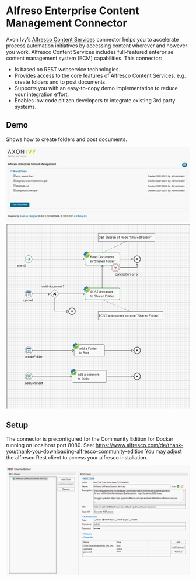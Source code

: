 # Alfreso Enterprise Content Management Connector

Axon Ivy’s [Alfresco Content Services](https://www.alfresco.com/de/ecm-software) connector helps you to accelerate process automation initiatives by accessing content wherever and however you work. Alfresco Content Services includes full-featured enterprise content management system (ECM) capabilities. This connector:

- Is based on REST webservice technologies.
- Provides access to the core features of Alfresco Content Services. e.g. create folders and to post documents.
- Supports you with an easy-to-copy demo implementation to reduce your integration effort.
- Enables low code citizen developers to integrate existing 3rd party systems. 


## Demo

Shows how to create folders and post documents.

![demo-dialog](images/alfrescoConnectorDemo.png)
![demo-connector](images/alfrescoDemoProcess.png)


## Setup

The connector is preconfigured for the Community Edition for Docker running on localhost port 8080. See: https://www.alfresco.com/de/thank-you/thank-you-downloading-alfresco-community-edition
You may adjust the alfresco Rest client to access your alfresco installation.

![rest-client-config](images/alfrescoRESTClient_Config.png)
